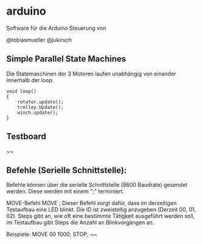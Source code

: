 # arduino

Software für die Arduino Steuerung von

@tobiasmueller
@jukirsch

## Simple Parallel State Machines
Die Statemaschinen der 3 Motoren laufen unabhängig von einander innerhalb der loop.

```
void loop() 
{
	rotator.update();
	trolley.Update();
	winch.update();
}
```

## Testboard


~~
## Befehle (Serielle Schnittstelle):
Befehle können über die serielle Schnittstelle (9600 Baudrate) gesendet werden. Diese werden mit einem ";" terminiert.

MOVE-Befehl 
MOVE <id> <steps>;
Dieser Befehl sorgt dafür, dass im derzeitigen Testaufbau eine LED blinkt. 
Die ID ist zweistellig anzugeben (Derzeit 00, 01, 02).
Steps gibt an, wie oft eine bestimmte Tätigkeit ausgeführt werden soll, im Testaufbau gibt Steps die Anzahl an Blinkvorgängen an.

Beispiele:
MOVE 00 1000;
STOP;
~~